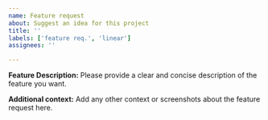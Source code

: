 ```yaml
---
name: Feature request
about: Suggest an idea for this project
title: ''
labels: ['feature req.', 'linear']
assignees: ''

---
```


**Feature Description:**
Please provide a clear and concise description of the feature you want.

**Additional context:**
Add any other context or screenshots about the feature request here.
